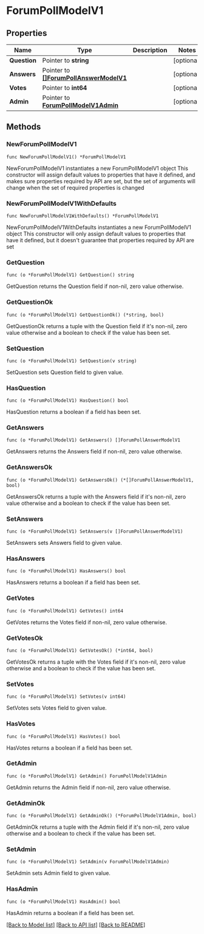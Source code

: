 # ForumPollModelV1

## Properties

Name | Type | Description | Notes
------------ | ------------- | ------------- | -------------
**Question** | Pointer to **string** |  | [optional] 
**Answers** | Pointer to [**[]ForumPollAnswerModelV1**](ForumPollAnswerModelV1.md) |  | [optional] 
**Votes** | Pointer to **int64** |  | [optional] 
**Admin** | Pointer to [**ForumPollModelV1Admin**](ForumPollModelV1Admin.md) |  | [optional] 

## Methods

### NewForumPollModelV1

`func NewForumPollModelV1() *ForumPollModelV1`

NewForumPollModelV1 instantiates a new ForumPollModelV1 object
This constructor will assign default values to properties that have it defined,
and makes sure properties required by API are set, but the set of arguments
will change when the set of required properties is changed

### NewForumPollModelV1WithDefaults

`func NewForumPollModelV1WithDefaults() *ForumPollModelV1`

NewForumPollModelV1WithDefaults instantiates a new ForumPollModelV1 object
This constructor will only assign default values to properties that have it defined,
but it doesn't guarantee that properties required by API are set

### GetQuestion

`func (o *ForumPollModelV1) GetQuestion() string`

GetQuestion returns the Question field if non-nil, zero value otherwise.

### GetQuestionOk

`func (o *ForumPollModelV1) GetQuestionOk() (*string, bool)`

GetQuestionOk returns a tuple with the Question field if it's non-nil, zero value otherwise
and a boolean to check if the value has been set.

### SetQuestion

`func (o *ForumPollModelV1) SetQuestion(v string)`

SetQuestion sets Question field to given value.

### HasQuestion

`func (o *ForumPollModelV1) HasQuestion() bool`

HasQuestion returns a boolean if a field has been set.

### GetAnswers

`func (o *ForumPollModelV1) GetAnswers() []ForumPollAnswerModelV1`

GetAnswers returns the Answers field if non-nil, zero value otherwise.

### GetAnswersOk

`func (o *ForumPollModelV1) GetAnswersOk() (*[]ForumPollAnswerModelV1, bool)`

GetAnswersOk returns a tuple with the Answers field if it's non-nil, zero value otherwise
and a boolean to check if the value has been set.

### SetAnswers

`func (o *ForumPollModelV1) SetAnswers(v []ForumPollAnswerModelV1)`

SetAnswers sets Answers field to given value.

### HasAnswers

`func (o *ForumPollModelV1) HasAnswers() bool`

HasAnswers returns a boolean if a field has been set.

### GetVotes

`func (o *ForumPollModelV1) GetVotes() int64`

GetVotes returns the Votes field if non-nil, zero value otherwise.

### GetVotesOk

`func (o *ForumPollModelV1) GetVotesOk() (*int64, bool)`

GetVotesOk returns a tuple with the Votes field if it's non-nil, zero value otherwise
and a boolean to check if the value has been set.

### SetVotes

`func (o *ForumPollModelV1) SetVotes(v int64)`

SetVotes sets Votes field to given value.

### HasVotes

`func (o *ForumPollModelV1) HasVotes() bool`

HasVotes returns a boolean if a field has been set.

### GetAdmin

`func (o *ForumPollModelV1) GetAdmin() ForumPollModelV1Admin`

GetAdmin returns the Admin field if non-nil, zero value otherwise.

### GetAdminOk

`func (o *ForumPollModelV1) GetAdminOk() (*ForumPollModelV1Admin, bool)`

GetAdminOk returns a tuple with the Admin field if it's non-nil, zero value otherwise
and a boolean to check if the value has been set.

### SetAdmin

`func (o *ForumPollModelV1) SetAdmin(v ForumPollModelV1Admin)`

SetAdmin sets Admin field to given value.

### HasAdmin

`func (o *ForumPollModelV1) HasAdmin() bool`

HasAdmin returns a boolean if a field has been set.


[[Back to Model list]](../README.md#documentation-for-models) [[Back to API list]](../README.md#documentation-for-api-endpoints) [[Back to README]](../README.md)


